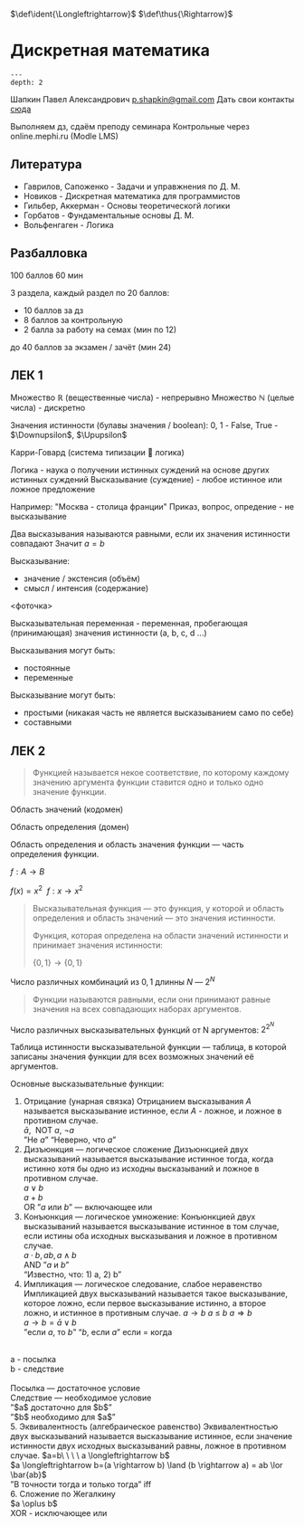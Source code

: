 <!-- Macros: start -->
$\newcommand{\block}[2]{\begin{#1} #2 \end{#1}}$
$\newcommand{\cases}[1]{\block{cases}{#1}}$
$\def\ident{\Longleftrightarrow}$
$\def\thus{\Rightarrow}$
$\newcommand{\set}[1]{ \left \{ #1 \right \} }$
$\newcommand{\brakets}[1]{ \left \( #1 \right \) }$
$\newcommand{\sharpbrakets}[1]{\left \langle #1 \right \rangle}$
$\newcommand{\mat}[1]{\block{Vmatrix}{#1}}$
$\newcommand{\det}[1]{\block{vmatrix}{#1}}$
$\newcommand{\pmat}[1]{\block{pmatrix}{#1}}$
$\newcommand{\upline}[1]{\overline{#1}}$
$\newcommand{\dnline}[1]{\underline{#1}}$
$\renewcommand{\geq}{\geqslant}$
$\renewcommand{\leq}{\leqslant}$
$\renewcommand{\phi}{\varphi}$
$\renewcommand{\epsilon}{\varepsilon}$
$\newcommand{\NN}{\mathbb{N}}$
$\newcommand{\ZZ}{\mathbb{Z}}$
$\newcommand{\RR}{\mathbb{R}}$
$\newcommand{\CC}{\mathbb{C}}$
$\newcommand{\FF}{\mathbb{F}}$
$\newcommand{\QQ}{\mathbb{Q}}$
$\newcommand{\EE}{\mathbb{E}}$
$\newcommand\E{\mathbbold{e}}$
$\newcommand\F{\mathbbold{f}}$
$\newcommand\G{\mathbbold{g}}$
$\renewcommand{\int}{\intop}$
$\newcommand{\ans}[1]{\textbf{Ответ}: #1.}$
$\newcommand{\norm}[1]{\left \lVert #1 \right \rVert}$
$\newcommand{\ord}[1]{\operatorname{ord}(#1)}$
$\renewcommand{\gcd}{\text{НОД}}$
$\newcommand{\lcm}{\text{НОК}}$
<!-- Macros: end -->

# Дискретная математика

```{contents} Содержание
---
depth: 2
```

Шапкин Павел Александрович p.shapkin@gmail.com
Дать свои контакты [сюда](https://bit.ly/3RkZHhC)

Выполняем дз, сдаём преподу семинара
Контрольные через online.mephi.ru (Modle LMS)

## Литература

- Гаврилов, Сапоженко - Задачи и управжнения по Д. М.
- Новиков - Дискретная математика для программистов
- Гильбер, Аккерман - Основы теоретическогй логики
- Горбатов - Фундаментальные основы Д. М.
- Вольфенгаген - Логика

## Разбалловка

100 баллов
60 мин

3 раздела, каждый раздел по 20 баллов:

- 10 баллов за дз
- 8 баллов за контрольную
- 2 балла за работу на семах
(мин по 12)

до 40 баллов за экзамен / зачёт
(мин 24)

## ЛЕК 1

Множество $\mathbb{R}$ (вещественные числа) - непрерывно
Множество $\mathbb{N}$ (целые числа) - дискретно

Значения истинности (булавы значения / boolean):
0, 1 - False, True - $\Downupsilon$, $\Upupsilon$

Карри-Говард (система типизации 🤝 логика)

Логика - наука о получении истинных суждений на основе других истинных суждений
Высказывание (суждение) - любое истинное или ложное предложение

Например: "Москва - столица франции"
Приказ, вопрос, опредение - не высказывание

Два высказывания называются равными, если их значения истинности совпадают
Значит $a = b$

Высказывание:

- значение / экстенсия (объём)
- смысл / интенсия (содержание)

<фоточка>

Высказывательная переменная - переменная, пробегающая (принимающая) значения истинности (a, b, c, d ...)

Высказывания могут быть:

- постоянные
- переменные

Высказывание могут быть:

- простыми (никакая часть не является высказыванием само по себе)
- составными

## ЛЕК 2

> Функцией называется некое соответствие, по которому каждому значению аргумента функции ставится одно и только одно значение функции.
> 

Область значений (кодомен)

Область определения (домен)

Область определения и область значения функции — часть определения функции.

$f: A \rightarrow B$

$f(x) =x^2\ \ f: x \rightarrow x^2$


> Высказывательная функция — это функция, у которой и область определения и область значений — это значения истинности.
> 
> 
> 
> Функция, которая определена на области значений истинности и принимает значения истинности:
> 
> $\{0,1\} \rightarrow \{0,1\}$
> 

Число различных комбинаций из $0, 1$ длинны $N$ — $2^N$


> Функции называются равными, если они принимают равные значения на всех совпадающих наборах аргументов.
> 

Число различных высказывательных функций от N аргументов:  $2^{2^N}$

Таблица истинности высказывательной функции — таблица, в которой записаны значения функции для всех возможных значений её аргументов.

Основные высказывательные функции:

1. Отрицание  (унарная связка)
Отрицанием высказывания $A$ называется высказывание истинное, если $A$ - ложное, и ложное в противном случае. <br />
$\bar a,\ \  \text{NOT }a,\ \lnot a$ <br />
”Не $a$” “Неверно, что $a$” <br />
2. Дизъюнкция — логическое сложение
Дизъюнкцией двух высказываний называется высказывание истинное тогда, когда истинно хотя бы одно из исходны высказываний и ложное в противном случае. <br />
$a \vee b$ <br />
$a + b$ <br />
OR    ”$a$ или $b$”  —  включающее или <br />
3. Конъюнкция — логическое умножение:
Конъюнкцией двух высказываний называется высказывание истинное в том случае, если истины оба  исходных высказывания и ложное в противном случае. <br />
$a \cdot b, ab, a \wedge b$ <br />
AND  ”$a\text{ и }b$”  <br />
“Известно, что: 1) a,   2) b”
4. Импликация — логическое следование, слабое неравенство
Импликацией двух высказываний называется такое высказывание, которое ложно, если первое высказывание истинно, а второе ложно, и истинное в противным случае.
$a \rightarrow b$   $a$ ≤ $b$   $a \Rightarrow b$ <br />
$a \rightarrow b=\bar a \lor b$ <br />
”если $a$, то $b$”  “$b$, если $a$”  если = когда <br />
 <br />
a - посылка <br />
b - следствие <br />
 <br />
Посылка — достаточное условие <br />
Следствие — необходимое условие <br />
”$a$ достаточно для $b$” <br />
”$b$ необходимо для $a$” <br />
5. Эквивалентность (алгебраическое равенство)
Эквивалентностью двух высказываний называется высказывание истинное, если значение истинности двух исходных высказываний равны, ложное в противном случае.
$a=b\ \ \ \ a \longleftrightarrow b$ <br />
$a \longleftrightarrow b=(a \rightarrow b) \land (b \rightarrow a) = ab \lor \bar{ab}$ <br />
”В точности тогда и только тогда” iff <br />
6. Сложение по Жегалкину <br />
$a \oplus b$ <br />
XOR - исключающее или <br />
